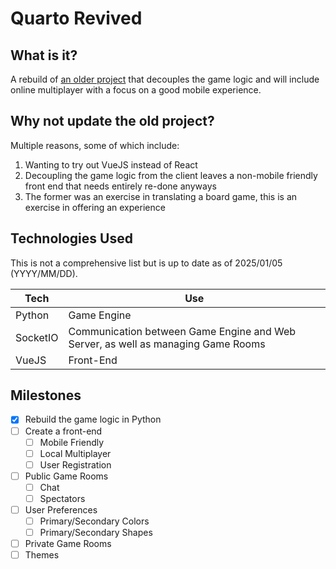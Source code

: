 # Quarto Revived

## What is it?

A rebuild of [an older project](https://github.com/CTheCheese93/Quarto) that decouples the game logic and will include online multiplayer with a focus on a good mobile experience.

## Why not update the old project?

Multiple reasons, some of which include:

1. Wanting to try out VueJS instead of React
1. Decoupling the game logic from the client leaves a non-mobile friendly front end that needs entirely re-done anyways
1. The former was an exercise in translating a board game, this is an exercise in offering an experience

## Technologies Used

This is not a comprehensive list but is up to date as of 2025/01/05 (YYYY/MM/DD).

| Tech | Use |
|-|-|
|Python|Game Engine|
|SocketIO|Communication between Game Engine and Web Server, as well as managing Game Rooms|
|VueJS| Front-End

## Milestones

- [x] Rebuild the game logic in Python
- [ ] Create a front-end
    - [ ] Mobile Friendly
    - [ ] Local Multiplayer
    - [ ] User Registration
- [ ] Public Game Rooms
    - [ ] Chat
    - [ ] Spectators
- [ ] User Preferences
    - [ ] Primary/Secondary Colors
    - [ ] Primary/Secondary Shapes
- [ ] Private Game Rooms
- [ ] Themes